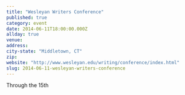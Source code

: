 ```yaml
---
title: "Wesleyan Writers Conference"
published: true
category: event
date: 2014-06-11T18:00:00.000Z
allday: true
venue:
address:
city-state: "Middletown, CT"
zip:
website: "http://www.wesleyan.edu/writing/conference/index.html"
slug: 2014-06-11-wesleyan-writers-conference
---
```

Through the 15th

